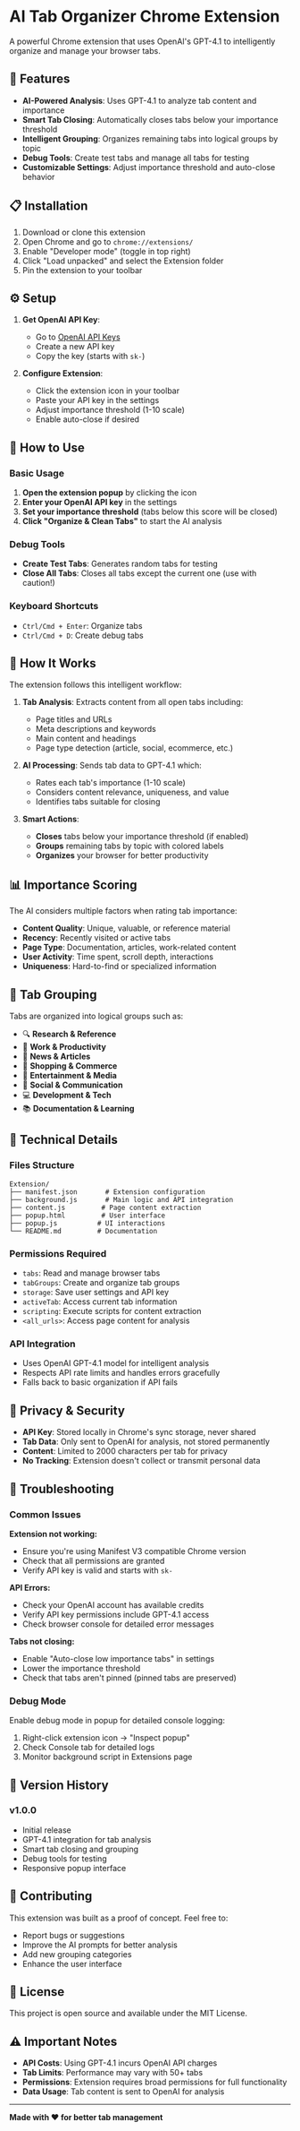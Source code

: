 # AI Tab Organizer Chrome Extension

A powerful Chrome extension that uses OpenAI's GPT-4.1 to intelligently organize and manage your browser tabs.

## 🚀 Features

- **AI-Powered Analysis**: Uses GPT-4.1 to analyze tab content and importance
- **Smart Tab Closing**: Automatically closes tabs below your importance threshold
- **Intelligent Grouping**: Organizes remaining tabs into logical groups by topic
- **Debug Tools**: Create test tabs and manage all tabs for testing
- **Customizable Settings**: Adjust importance threshold and auto-close behavior

## 📋 Installation

1. Download or clone this extension
2. Open Chrome and go to `chrome://extensions/`
3. Enable "Developer mode" (toggle in top right)
4. Click "Load unpacked" and select the Extension folder
5. Pin the extension to your toolbar

## ⚙️ Setup

1. **Get OpenAI API Key**:
   - Go to [OpenAI API Keys](https://platform.openai.com/api-keys)
   - Create a new API key
   - Copy the key (starts with `sk-`)

2. **Configure Extension**:
   - Click the extension icon in your toolbar
   - Paste your API key in the settings
   - Adjust importance threshold (1-10 scale)
   - Enable auto-close if desired

## 🎯 How to Use

### Basic Usage
1. **Open the extension popup** by clicking the icon
2. **Enter your OpenAI API key** in the settings
3. **Set your importance threshold** (tabs below this score will be closed)
4. **Click "Organize & Clean Tabs"** to start the AI analysis

### Debug Tools
- **Create Test Tabs**: Generates random tabs for testing
- **Close All Tabs**: Closes all tabs except the current one (use with caution!)

### Keyboard Shortcuts
- `Ctrl/Cmd + Enter`: Organize tabs
- `Ctrl/Cmd + D`: Create debug tabs

## 🤖 How It Works

The extension follows this intelligent workflow:

1. **Tab Analysis**: Extracts content from all open tabs including:
   - Page titles and URLs
   - Meta descriptions and keywords
   - Main content and headings
   - Page type detection (article, social, ecommerce, etc.)

2. **AI Processing**: Sends tab data to GPT-4.1 which:
   - Rates each tab's importance (1-10 scale)
   - Considers content relevance, uniqueness, and value
   - Identifies tabs suitable for closing

3. **Smart Actions**:
   - **Closes** tabs below your importance threshold (if enabled)
   - **Groups** remaining tabs by topic with colored labels
   - **Organizes** your browser for better productivity

## 📊 Importance Scoring

The AI considers multiple factors when rating tab importance:

- **Content Quality**: Unique, valuable, or reference material
- **Recency**: Recently visited or active tabs
- **Page Type**: Documentation, articles, work-related content
- **User Activity**: Time spent, scroll depth, interactions
- **Uniqueness**: Hard-to-find or specialized information

## 🎨 Tab Grouping

Tabs are organized into logical groups such as:

- 🔍 **Research & Reference**
- 💼 **Work & Productivity**
- 📰 **News & Articles**
- 🛒 **Shopping & Commerce**
- 🎥 **Entertainment & Media**
- 👥 **Social & Communication**
- 💻 **Development & Tech**
- 📚 **Documentation & Learning**

## 🔧 Technical Details

### Files Structure
```
Extension/
├── manifest.json       # Extension configuration
├── background.js       # Main logic and API integration
├── content.js         # Page content extraction
├── popup.html         # User interface
├── popup.js          # UI interactions
└── README.md         # Documentation
```

### Permissions Required
- `tabs`: Read and manage browser tabs
- `tabGroups`: Create and organize tab groups
- `storage`: Save user settings and API key
- `activeTab`: Access current tab information
- `scripting`: Execute scripts for content extraction
- `<all_urls>`: Access page content for analysis

### API Integration
- Uses OpenAI GPT-4.1 model for intelligent analysis
- Respects API rate limits and handles errors gracefully
- Falls back to basic organization if API fails

## 🔐 Privacy & Security

- **API Key**: Stored locally in Chrome's sync storage, never shared
- **Tab Data**: Only sent to OpenAI for analysis, not stored permanently
- **Content**: Limited to 2000 characters per tab for privacy
- **No Tracking**: Extension doesn't collect or transmit personal data

## 🐛 Troubleshooting

### Common Issues

**Extension not working:**
- Ensure you're using Manifest V3 compatible Chrome version
- Check that all permissions are granted
- Verify API key is valid and starts with `sk-`

**API Errors:**
- Check your OpenAI account has available credits
- Verify API key permissions include GPT-4.1 access
- Check browser console for detailed error messages

**Tabs not closing:**
- Enable "Auto-close low importance tabs" in settings
- Lower the importance threshold
- Check that tabs aren't pinned (pinned tabs are preserved)

### Debug Mode
Enable debug mode in popup for detailed console logging:
1. Right-click extension icon → "Inspect popup"
2. Check Console tab for detailed logs
3. Monitor background script in Extensions page

## 📝 Version History

### v1.0.0
- Initial release
- GPT-4.1 integration for tab analysis
- Smart tab closing and grouping
- Debug tools for testing
- Responsive popup interface

## 🤝 Contributing

This extension was built as a proof of concept. Feel free to:
- Report bugs or suggestions
- Improve the AI prompts for better analysis
- Add new grouping categories
- Enhance the user interface

## 📄 License

This project is open source and available under the MIT License.

## ⚠️ Important Notes

- **API Costs**: Using GPT-4.1 incurs OpenAI API charges
- **Tab Limits**: Performance may vary with 50+ tabs
- **Permissions**: Extension requires broad permissions for full functionality
- **Data Usage**: Tab content is sent to OpenAI for analysis

---

**Made with ❤️ for better tab management**
